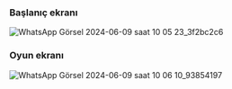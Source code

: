 ### Başlanıç ekranı
![WhatsApp Görsel 2024-06-09 saat 10 05 23_3f2bc2c6](https://github.com/1kivanc/python-quiz-game/assets/87445533/66ea9a21-d099-4c7b-86ad-c27947e47009)

### Oyun ekranı
![WhatsApp Görsel 2024-06-09 saat 10 06 10_93854197](https://github.com/1kivanc/python-quiz-game/assets/87445533/9a5ef46f-73d3-4c77-bba8-d83482a2585b)



